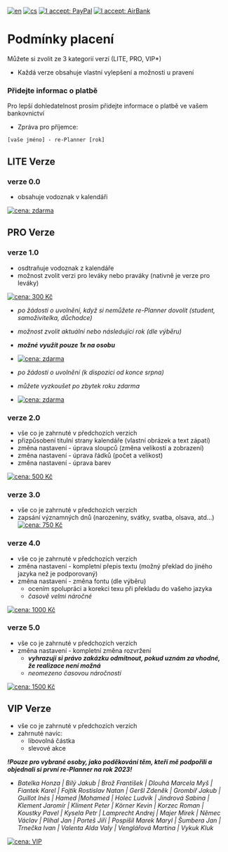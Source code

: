 [![en](https://img.shields.io/badge/lang-en-red.svg)](https://github.com/PepikVaio/reMarkable_re-Planner/blob/main/PAYMENT.md)
[![cs](https://img.shields.io/badge/lang-cs-springgreen.svg)](https://github.com/PepikVaio/reMarkable_re-Planner/blob/main/.language_cs/PAYMENT.cs.md)
[![I accept: PayPal](https://img.shields.io/badge/accept-PayPal-blue)](http://paypal.me/josefwajsar)
[![I accept: AirBank](https://img.shields.io/badge/accept-AirBankBank-green)](https://www.airbank.cz/)


# Podmínky placení

Můžete si zvolit ze 3 kategorií verzí (LITE, PRO, VIP*)
* Každá verze obsahuje vlastní vylepšení a možnosti u pravení

### Přidejte informac o platbě
Pro lepší dohledatelnost prosím přidejte informace o platbě ve vašem bankovnictví
* Zpráva pro příjemce:
```
[vaše jméno] - re-Planner [rok]
```


## LITE Verze

### verze 0.0
* obsahuje vodoznak v kalendáři

[![cena: zdarma](https://img.shields.io/badge/cena:-zdarma-green)](https://github.com/PepikVaio/reMarkable_re-Planner/releases)

## PRO Verze

### verze 1.0
* osdtraňuje vodoznak z kalendáře
* možnost zvolit verzi pro leváky nebo praváky (nativně je verze pro leváky)

[![cena: 300 Kč](https://img.shields.io/badge/cena:-300_Kč-green)](https://github.com/PepikVaio/reMarkable_re-Planner/blob/main/.payment/K%C4%8D/300%20K%C4%8D.png)

  * *po žádosti o uvolnění, když si nemůžete re-Planner dovolit (student, samoživitelka, důchodce)*
  * *možnost zvolit aktuální nebo následující rok (dle výběru)*
  * ***možné využít pouze 1x na osobu***
  * [![cena: zdarma](https://img.shields.io/badge/cena:-zdarma-green)](mailto:Wajsar.Josef@hotmail.com?subject=Žádost%20o%20zaslání%20re-Planneru%20(akce%20student,%20samoživitelka,%20důchodce)&body=Vážený%20pane%20Wajsare,%0Arád(a)%20bych%20využil(a)%20Vámi%20nabízenou%20akci%20(student,%20samoživitelka,%20důchodce)%20a%20tímto%20Vás%20zdvořile%20žádám%20o%20zaslání%20re-Planneru%20na%20aktuální%20rok.%0A%0AJsem%20si%20vědom(a),%20že%20tato%20akce%20je%20omezena%20na%20jedno%20využití%20na%20osobu.%0AVelice%20si%20vážím%20Vaší%20ochoty%20a%20vstřícnosti%20a%20předem%20děkuji%20za%20vyřízení%20mé%20žádosti.%0A%0AS%20úctou,%0A%5BVaše%20jméno%5D%0A)





  * *po žádosti o uvolnění (k dispozici od konce srpna)*
  * *můžete vyzkoušet po zbytek roku zdarma*
  * [![cena: zdarma](https://img.shields.io/badge/cena:-zdarma-green)](mailto:Wajsar.Josef@hotmail.com?subject=Žádost%20o%20zaslání%20re-Planneru%20(akce%20konec%20srpna)&body=Vážený%20pane%20Wajsare,%0Arád(a)%20bych%20využil(a)%20Vámi%20nabízenou%20akci%20(k%20dispozici%20od%20konce%20srpna)%20a%20tímto%20Vás%20zdvořile%20žádám%20o%20zaslání%20re-Planneru%20na%20zbývající%20období%20roku.%0A%0AVelice%20si%20vážím%20Vaší%20ochoty%20a%20vstřícnosti%20a%20předem%20děkuji%20za%20vyřízení%20mé%20žádosti.%0A%0AS%20úctou,%0A%5BVaše%20jméno%5D%0A)












### verze 2.0
* vše co je zahrnuté v předchozích verzích
* přizpůsobení titulní strany kalendáře (vlastní obrázek a text zápatí)
* změna nastavení - úprava sloupců (změna velikostí a zobrazení)
* změna nastavení - úprava řádků (počet a velikost)
* změna nastavení - úprava barev

[![cena: 500 Kč](https://img.shields.io/badge/cena:-500_Kč-green)](https://github.com/PepikVaio/reMarkable_re-Planner/blob/main/.payment/K%C4%8D/500%20K%C4%8D.png)

### verze 3.0
* vše co je zahrnuté v předchozích verzích
* zapsání významných dnů (narozeniny, svátky, svatba, olsava, atd...)
[![cena: 750 Kč](https://img.shields.io/badge/cena:-750_Kč-green)](https://github.com/PepikVaio/reMarkable_re-Planner/blob/main/.payment/K%C4%8D/750%20K%C4%8D.png)


### verze 4.0
* vše co je zahrnuté v předchozích verzích
* změna nastavení - kompletní přepis textu (možný překlad do jiného jazyka než je podporovaný)
* změna nastavení - změna fontu (dle výběru)
  * ocením spolupráci a korekci texu při překladu do vašeho jazyka
  * *časově velmi náročné*

[![cena: 1000 Kč](https://img.shields.io/badge/cena:-1000_Kč-green)](https://github.com/PepikVaio/reMarkable_re-Planner/blob/main/.payment/K%C4%8D/1000%20K%C4%8D.png)

### verze 5.0
* vše co je zahrnuté v předchozích verzích
* změna nastavení - kompletní změna rozvržení
  * ***vyhrazuji si právo zakázku odmítnout, pokud uznám za vhodné, že realizace není možná***
  * *neomezeno časovou náročností*

[![cena: 1500 Kč](https://img.shields.io/badge/cena:-1500_Kč-green)](https://github.com/PepikVaio/reMarkable_re-Planner/blob/main/.payment/K%C4%8D/1500%20K%C4%8D.png)

## VIP Verze
* vše co je zahrnuté v předchozích verzích
* zahrnuté navíc:
  * libovolná částka
  * slevové akce

***!Pouze pro vybrané osoby, jako poděkování těm, kteří mě podpořili a objednali si první re-Planner na rok 2023!***
* *Batelka Honza | Bilý Jakub | Brož František | Dlouhá Marcela Myš | Fiantek Karel | Fojtik Rostislav Natan | Geršl Zdeněk | Grombíř Jakub | Guillot Inès | Hamed |Mohamed | Holec Ludvik | Jindrová Sabina | Klement Jaromír | Kliment Peter | Körner Kevin | Korzec Roman | Koustky Pavel | Kysela Petr | Lamprecht Andrej | Majer Mirek | Němec Václav | Plíhal Jan | Porteš Jiří | Pospíšil Marek Maryl | Šumbera Jan | Trnečka Ivan | Valenta Alda Valy | Venglářová Martina | Vykuk Kluk*

[![cena: VIP](https://img.shields.io/badge/cena:-V_I_P_*-yellow)](https://github.com/PepikVaio/reMarkable_re-Planner/blob/main/.payment/K%C4%8D/VIP.png)
